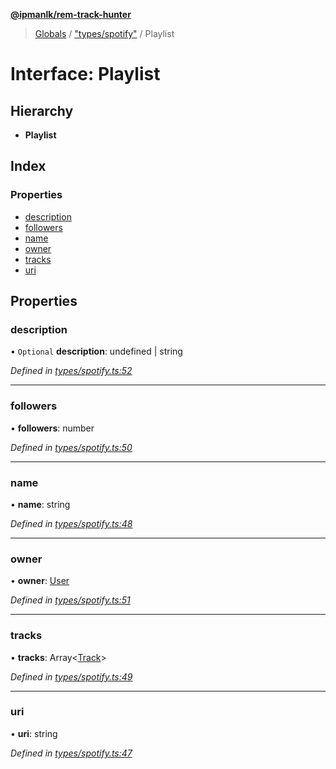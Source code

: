 **[@ipmanlk/rem-track-hunter](../README.md)**

> [Globals](../globals.md) / ["types/spotify"](../modules/_types_spotify_.md) / Playlist

# Interface: Playlist

## Hierarchy

* **Playlist**

## Index

### Properties

* [description](_types_spotify_.playlist.md#description)
* [followers](_types_spotify_.playlist.md#followers)
* [name](_types_spotify_.playlist.md#name)
* [owner](_types_spotify_.playlist.md#owner)
* [tracks](_types_spotify_.playlist.md#tracks)
* [uri](_types_spotify_.playlist.md#uri)

## Properties

### description

• `Optional` **description**: undefined \| string

*Defined in [types/spotify.ts:52](https://github.com/ipmanlk/rem-track-hunter/blob/1b078d0/lib/types/spotify.ts#L52)*

___

### followers

•  **followers**: number

*Defined in [types/spotify.ts:50](https://github.com/ipmanlk/rem-track-hunter/blob/1b078d0/lib/types/spotify.ts#L50)*

___

### name

•  **name**: string

*Defined in [types/spotify.ts:48](https://github.com/ipmanlk/rem-track-hunter/blob/1b078d0/lib/types/spotify.ts#L48)*

___

### owner

•  **owner**: [User](_types_spotify_.user.md)

*Defined in [types/spotify.ts:51](https://github.com/ipmanlk/rem-track-hunter/blob/1b078d0/lib/types/spotify.ts#L51)*

___

### tracks

•  **tracks**: Array\<[Track](_types_spotify_.track.md)>

*Defined in [types/spotify.ts:49](https://github.com/ipmanlk/rem-track-hunter/blob/1b078d0/lib/types/spotify.ts#L49)*

___

### uri

•  **uri**: string

*Defined in [types/spotify.ts:47](https://github.com/ipmanlk/rem-track-hunter/blob/1b078d0/lib/types/spotify.ts#L47)*
